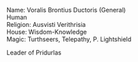 Name: Voralis Brontius Ductoris (General)  
Human  
Religion: Ausvisti Verithrisia  
House: Wisdom-Knowledge  
Magic: Turthseers, Telepathy, P. Lightshield

Leader of Pridurlas